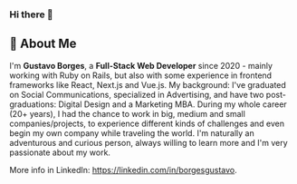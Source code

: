 ### Hi there 👋

## 🚀 About Me

I'm **Gustavo Borges**, a **Full-Stack Web Developer** since 2020 - mainly working with Ruby on Rails, but also with some experience in frontend frameworks like React, Next.js and Vue.js. My background: I've graduated on Social Communications, specialized in Advertising, and have two post-graduations: Digital Design and a Marketing MBA. During my whole career (20+ years), I had the chance to work in big, medium and small companies/projects, to experience different kinds of challenges and even begin my own company while traveling the world. I'm naturally an adventurous and curious person, always willing to learn more and I'm very passionate about my work. 

More info in LinkedIn: https://linkedin.com/in/borgesgustavo.
